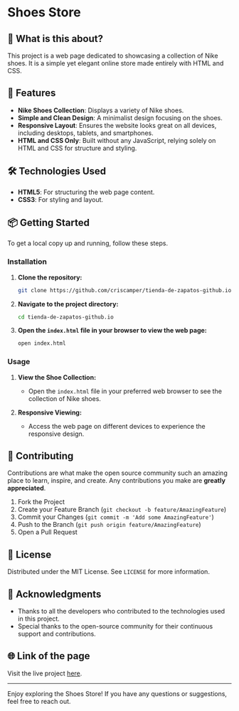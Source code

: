 # Shoes Store

## 🧐 What is this about?

This project is a web page dedicated to showcasing a collection of Nike shoes. It is a simple yet elegant online store made entirely with HTML and CSS.

## 🚀 Features

- **Nike Shoes Collection**: Displays a variety of Nike shoes.
- **Simple and Clean Design**: A minimalist design focusing on the shoes.
- **Responsive Layout**: Ensures the website looks great on all devices, including desktops, tablets, and smartphones.
- **HTML and CSS Only**: Built without any JavaScript, relying solely on HTML and CSS for structure and styling.

## 🛠️ Technologies Used

- **HTML5**: For structuring the web page content.
- **CSS3**: For styling and layout.

## 📦 Getting Started

To get a local copy up and running, follow these steps.

### Installation

1. **Clone the repository:**

   ```bash
   git clone https://github.com/criscamper/tienda-de-zapatos-github.io.git
   ```

2. **Navigate to the project directory:**

   ```bash
   cd tienda-de-zapatos-github.io
   ```

3. **Open the `index.html` file in your browser to view the web page:**

   ```bash
   open index.html
   ```

### Usage

1. **View the Shoe Collection:**
   - Open the `index.html` file in your preferred web browser to see the collection of Nike shoes.

2. **Responsive Viewing:**
   - Access the web page on different devices to experience the responsive design.

## 🤝 Contributing

Contributions are what make the open source community such an amazing place to learn, inspire, and create. Any contributions you make are **greatly appreciated**.

1. Fork the Project
2. Create your Feature Branch (`git checkout -b feature/AmazingFeature`)
3. Commit your Changes (`git commit -m 'Add some AmazingFeature'`)
4. Push to the Branch (`git push origin feature/AmazingFeature`)
5. Open a Pull Request

## 📝 License

Distributed under the MIT License. See `LICENSE` for more information.

## 🙏 Acknowledgments

- Thanks to all the developers who contributed to the technologies used in this project.
- Special thanks to the open-source community for their continuous support and contributions.

## 🌐 Link of the page

Visit the live project [here](https://criscamper.github.io/tienda-de-zapatos-github.io/).

---

Enjoy exploring the Shoes Store! If you have any questions or suggestions, feel free to reach out.
